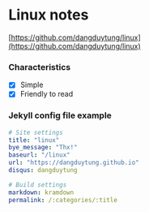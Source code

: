 # Linux notes

[https://github.com/dangduytung/linux](https://github.com/dangduytung/linux)

### Characteristics

- [x] Simple
- [x] Friendly to read

### Jekyll config file example

~~~ yml
# Site settings
title: "linux"
bye_message: "Thx!"
baseurl: "/linux"
url: "https://dangduytung.github.io"
disqus: dangduytung

# Build settings
markdown: kramdown
permalink: /:categories/:title
~~~
